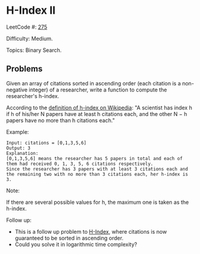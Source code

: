 # H-Index II

LeetCode #: [275](https://leetcode.com/problems/h-index-ii/)

Difficulty: Medium.

Topics: Binary Search.

## Problems

Given an array of citations sorted in ascending order (each citation is a non-negative integer) of a researcher, write a function to compute the researcher's h-index.

According to the [definition of h-index on Wikipedia](https://en.wikipedia.org/wiki/H-index): "A scientist has index h if h of his/her N papers have at least h citations each, and the other N − h papers have no more than h citations each."

Example:

```text
Input: citations = [0,1,3,5,6]
Output: 3 
Explanation: 
[0,1,3,5,6] means the researcher has 5 papers in total and each of them had received 0, 1, 3, 5, 6 citations respectively. 
Since the researcher has 3 papers with at least 3 citations each and the remaining two with no more than 3 citations each, her h-index is 3.
```
             
Note:

If there are several possible values for h, the maximum one is taken as the h-index.

Follow up:

- This is a follow up problem to [H-Index](https://leetcode.com/problems/h-index/), where citations is now guaranteed to be sorted in ascending order.
- Could you solve it in logarithmic time complexity?
